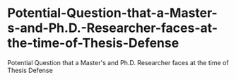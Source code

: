 # Potential-Question-that-a-Master-s-and-Ph.D.-Researcher-faces-at-the-time-of-Thesis-Defense
Potential Question that a Master's and Ph.D. Researcher faces at the time of Thesis Defense

